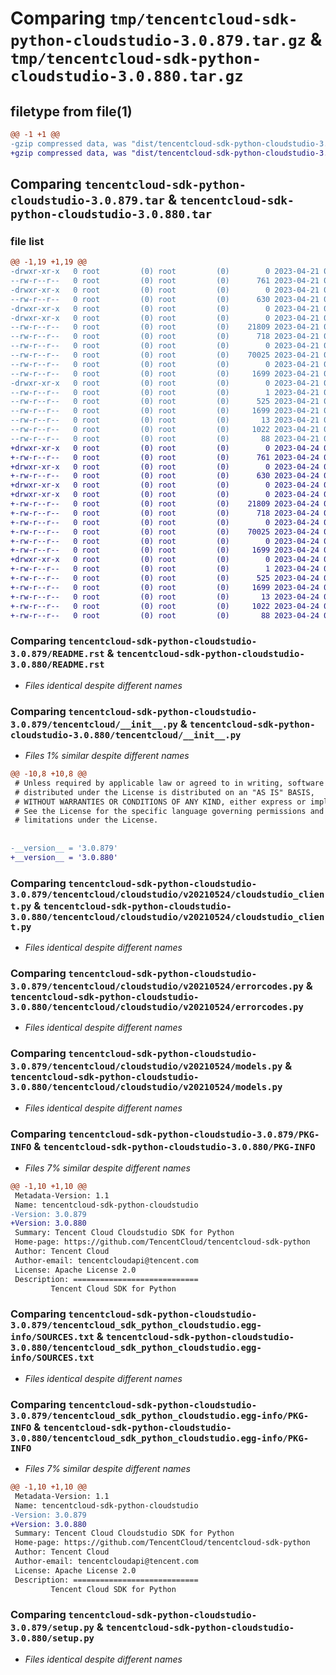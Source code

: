 # Comparing `tmp/tencentcloud-sdk-python-cloudstudio-3.0.879.tar.gz` & `tmp/tencentcloud-sdk-python-cloudstudio-3.0.880.tar.gz`

## filetype from file(1)

```diff
@@ -1 +1 @@
-gzip compressed data, was "dist/tencentcloud-sdk-python-cloudstudio-3.0.879.tar", last modified: Fri Apr 21 00:40:49 2023, max compression
+gzip compressed data, was "dist/tencentcloud-sdk-python-cloudstudio-3.0.880.tar", last modified: Mon Apr 24 02:56:02 2023, max compression
```

## Comparing `tencentcloud-sdk-python-cloudstudio-3.0.879.tar` & `tencentcloud-sdk-python-cloudstudio-3.0.880.tar`

### file list

```diff
@@ -1,19 +1,19 @@
-drwxr-xr-x   0 root         (0) root         (0)        0 2023-04-21 00:40:49.000000 tencentcloud-sdk-python-cloudstudio-3.0.879/
--rw-r--r--   0 root         (0) root         (0)      761 2023-04-21 00:40:48.000000 tencentcloud-sdk-python-cloudstudio-3.0.879/README.rst
-drwxr-xr-x   0 root         (0) root         (0)        0 2023-04-21 00:40:49.000000 tencentcloud-sdk-python-cloudstudio-3.0.879/tencentcloud/
--rw-r--r--   0 root         (0) root         (0)      630 2023-04-21 00:40:48.000000 tencentcloud-sdk-python-cloudstudio-3.0.879/tencentcloud/__init__.py
-drwxr-xr-x   0 root         (0) root         (0)        0 2023-04-21 00:40:49.000000 tencentcloud-sdk-python-cloudstudio-3.0.879/tencentcloud/cloudstudio/
-drwxr-xr-x   0 root         (0) root         (0)        0 2023-04-21 00:40:49.000000 tencentcloud-sdk-python-cloudstudio-3.0.879/tencentcloud/cloudstudio/v20210524/
--rw-r--r--   0 root         (0) root         (0)    21809 2023-04-21 00:40:48.000000 tencentcloud-sdk-python-cloudstudio-3.0.879/tencentcloud/cloudstudio/v20210524/cloudstudio_client.py
--rw-r--r--   0 root         (0) root         (0)      718 2023-04-21 00:40:48.000000 tencentcloud-sdk-python-cloudstudio-3.0.879/tencentcloud/cloudstudio/v20210524/errorcodes.py
--rw-r--r--   0 root         (0) root         (0)        0 2023-04-21 00:40:48.000000 tencentcloud-sdk-python-cloudstudio-3.0.879/tencentcloud/cloudstudio/v20210524/__init__.py
--rw-r--r--   0 root         (0) root         (0)    70025 2023-04-21 00:40:48.000000 tencentcloud-sdk-python-cloudstudio-3.0.879/tencentcloud/cloudstudio/v20210524/models.py
--rw-r--r--   0 root         (0) root         (0)        0 2023-04-21 00:40:48.000000 tencentcloud-sdk-python-cloudstudio-3.0.879/tencentcloud/cloudstudio/__init__.py
--rw-r--r--   0 root         (0) root         (0)     1699 2023-04-21 00:40:49.000000 tencentcloud-sdk-python-cloudstudio-3.0.879/PKG-INFO
-drwxr-xr-x   0 root         (0) root         (0)        0 2023-04-21 00:40:49.000000 tencentcloud-sdk-python-cloudstudio-3.0.879/tencentcloud_sdk_python_cloudstudio.egg-info/
--rw-r--r--   0 root         (0) root         (0)        1 2023-04-21 00:40:49.000000 tencentcloud-sdk-python-cloudstudio-3.0.879/tencentcloud_sdk_python_cloudstudio.egg-info/dependency_links.txt
--rw-r--r--   0 root         (0) root         (0)      525 2023-04-21 00:40:49.000000 tencentcloud-sdk-python-cloudstudio-3.0.879/tencentcloud_sdk_python_cloudstudio.egg-info/SOURCES.txt
--rw-r--r--   0 root         (0) root         (0)     1699 2023-04-21 00:40:49.000000 tencentcloud-sdk-python-cloudstudio-3.0.879/tencentcloud_sdk_python_cloudstudio.egg-info/PKG-INFO
--rw-r--r--   0 root         (0) root         (0)       13 2023-04-21 00:40:49.000000 tencentcloud-sdk-python-cloudstudio-3.0.879/tencentcloud_sdk_python_cloudstudio.egg-info/top_level.txt
--rw-r--r--   0 root         (0) root         (0)     1022 2023-04-21 00:40:48.000000 tencentcloud-sdk-python-cloudstudio-3.0.879/setup.py
--rw-r--r--   0 root         (0) root         (0)       88 2023-04-21 00:40:49.000000 tencentcloud-sdk-python-cloudstudio-3.0.879/setup.cfg
+drwxr-xr-x   0 root         (0) root         (0)        0 2023-04-24 02:56:02.000000 tencentcloud-sdk-python-cloudstudio-3.0.880/
+-rw-r--r--   0 root         (0) root         (0)      761 2023-04-24 02:56:02.000000 tencentcloud-sdk-python-cloudstudio-3.0.880/README.rst
+drwxr-xr-x   0 root         (0) root         (0)        0 2023-04-24 02:56:02.000000 tencentcloud-sdk-python-cloudstudio-3.0.880/tencentcloud/
+-rw-r--r--   0 root         (0) root         (0)      630 2023-04-24 02:56:02.000000 tencentcloud-sdk-python-cloudstudio-3.0.880/tencentcloud/__init__.py
+drwxr-xr-x   0 root         (0) root         (0)        0 2023-04-24 02:56:02.000000 tencentcloud-sdk-python-cloudstudio-3.0.880/tencentcloud/cloudstudio/
+drwxr-xr-x   0 root         (0) root         (0)        0 2023-04-24 02:56:02.000000 tencentcloud-sdk-python-cloudstudio-3.0.880/tencentcloud/cloudstudio/v20210524/
+-rw-r--r--   0 root         (0) root         (0)    21809 2023-04-24 02:56:02.000000 tencentcloud-sdk-python-cloudstudio-3.0.880/tencentcloud/cloudstudio/v20210524/cloudstudio_client.py
+-rw-r--r--   0 root         (0) root         (0)      718 2023-04-24 02:56:02.000000 tencentcloud-sdk-python-cloudstudio-3.0.880/tencentcloud/cloudstudio/v20210524/errorcodes.py
+-rw-r--r--   0 root         (0) root         (0)        0 2023-04-24 02:56:02.000000 tencentcloud-sdk-python-cloudstudio-3.0.880/tencentcloud/cloudstudio/v20210524/__init__.py
+-rw-r--r--   0 root         (0) root         (0)    70025 2023-04-24 02:56:02.000000 tencentcloud-sdk-python-cloudstudio-3.0.880/tencentcloud/cloudstudio/v20210524/models.py
+-rw-r--r--   0 root         (0) root         (0)        0 2023-04-24 02:56:02.000000 tencentcloud-sdk-python-cloudstudio-3.0.880/tencentcloud/cloudstudio/__init__.py
+-rw-r--r--   0 root         (0) root         (0)     1699 2023-04-24 02:56:02.000000 tencentcloud-sdk-python-cloudstudio-3.0.880/PKG-INFO
+drwxr-xr-x   0 root         (0) root         (0)        0 2023-04-24 02:56:02.000000 tencentcloud-sdk-python-cloudstudio-3.0.880/tencentcloud_sdk_python_cloudstudio.egg-info/
+-rw-r--r--   0 root         (0) root         (0)        1 2023-04-24 02:56:02.000000 tencentcloud-sdk-python-cloudstudio-3.0.880/tencentcloud_sdk_python_cloudstudio.egg-info/dependency_links.txt
+-rw-r--r--   0 root         (0) root         (0)      525 2023-04-24 02:56:02.000000 tencentcloud-sdk-python-cloudstudio-3.0.880/tencentcloud_sdk_python_cloudstudio.egg-info/SOURCES.txt
+-rw-r--r--   0 root         (0) root         (0)     1699 2023-04-24 02:56:02.000000 tencentcloud-sdk-python-cloudstudio-3.0.880/tencentcloud_sdk_python_cloudstudio.egg-info/PKG-INFO
+-rw-r--r--   0 root         (0) root         (0)       13 2023-04-24 02:56:02.000000 tencentcloud-sdk-python-cloudstudio-3.0.880/tencentcloud_sdk_python_cloudstudio.egg-info/top_level.txt
+-rw-r--r--   0 root         (0) root         (0)     1022 2023-04-24 02:56:02.000000 tencentcloud-sdk-python-cloudstudio-3.0.880/setup.py
+-rw-r--r--   0 root         (0) root         (0)       88 2023-04-24 02:56:02.000000 tencentcloud-sdk-python-cloudstudio-3.0.880/setup.cfg
```

### Comparing `tencentcloud-sdk-python-cloudstudio-3.0.879/README.rst` & `tencentcloud-sdk-python-cloudstudio-3.0.880/README.rst`

 * *Files identical despite different names*

### Comparing `tencentcloud-sdk-python-cloudstudio-3.0.879/tencentcloud/__init__.py` & `tencentcloud-sdk-python-cloudstudio-3.0.880/tencentcloud/__init__.py`

 * *Files 1% similar despite different names*

```diff
@@ -10,8 +10,8 @@
 # Unless required by applicable law or agreed to in writing, software
 # distributed under the License is distributed on an "AS IS" BASIS,
 # WITHOUT WARRANTIES OR CONDITIONS OF ANY KIND, either express or implied.
 # See the License for the specific language governing permissions and
 # limitations under the License.
 
 
-__version__ = '3.0.879'
+__version__ = '3.0.880'
```

### Comparing `tencentcloud-sdk-python-cloudstudio-3.0.879/tencentcloud/cloudstudio/v20210524/cloudstudio_client.py` & `tencentcloud-sdk-python-cloudstudio-3.0.880/tencentcloud/cloudstudio/v20210524/cloudstudio_client.py`

 * *Files identical despite different names*

### Comparing `tencentcloud-sdk-python-cloudstudio-3.0.879/tencentcloud/cloudstudio/v20210524/errorcodes.py` & `tencentcloud-sdk-python-cloudstudio-3.0.880/tencentcloud/cloudstudio/v20210524/errorcodes.py`

 * *Files identical despite different names*

### Comparing `tencentcloud-sdk-python-cloudstudio-3.0.879/tencentcloud/cloudstudio/v20210524/models.py` & `tencentcloud-sdk-python-cloudstudio-3.0.880/tencentcloud/cloudstudio/v20210524/models.py`

 * *Files identical despite different names*

### Comparing `tencentcloud-sdk-python-cloudstudio-3.0.879/PKG-INFO` & `tencentcloud-sdk-python-cloudstudio-3.0.880/PKG-INFO`

 * *Files 7% similar despite different names*

```diff
@@ -1,10 +1,10 @@
 Metadata-Version: 1.1
 Name: tencentcloud-sdk-python-cloudstudio
-Version: 3.0.879
+Version: 3.0.880
 Summary: Tencent Cloud Cloudstudio SDK for Python
 Home-page: https://github.com/TencentCloud/tencentcloud-sdk-python
 Author: Tencent Cloud
 Author-email: tencentcloudapi@tencent.com
 License: Apache License 2.0
 Description: ============================
         Tencent Cloud SDK for Python
```

### Comparing `tencentcloud-sdk-python-cloudstudio-3.0.879/tencentcloud_sdk_python_cloudstudio.egg-info/SOURCES.txt` & `tencentcloud-sdk-python-cloudstudio-3.0.880/tencentcloud_sdk_python_cloudstudio.egg-info/SOURCES.txt`

 * *Files identical despite different names*

### Comparing `tencentcloud-sdk-python-cloudstudio-3.0.879/tencentcloud_sdk_python_cloudstudio.egg-info/PKG-INFO` & `tencentcloud-sdk-python-cloudstudio-3.0.880/tencentcloud_sdk_python_cloudstudio.egg-info/PKG-INFO`

 * *Files 7% similar despite different names*

```diff
@@ -1,10 +1,10 @@
 Metadata-Version: 1.1
 Name: tencentcloud-sdk-python-cloudstudio
-Version: 3.0.879
+Version: 3.0.880
 Summary: Tencent Cloud Cloudstudio SDK for Python
 Home-page: https://github.com/TencentCloud/tencentcloud-sdk-python
 Author: Tencent Cloud
 Author-email: tencentcloudapi@tencent.com
 License: Apache License 2.0
 Description: ============================
         Tencent Cloud SDK for Python
```

### Comparing `tencentcloud-sdk-python-cloudstudio-3.0.879/setup.py` & `tencentcloud-sdk-python-cloudstudio-3.0.880/setup.py`

 * *Files identical despite different names*

